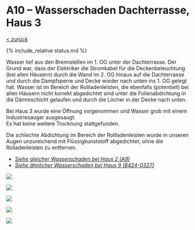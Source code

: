 # A10 &ndash; Wasserschaden Dachterrasse, Haus 3

_[&lt; zurück](../../index.md)_

{% include_relative status.md %}

Wasser lief aus den Brennstellen im 1. OG unter der Dachterrasse.
Der Grund war, dass der Elektriker die Stromkabel für die Deckenbeleuchtung (bei allen Häusern) durch die Wand im 2. OG hinaus auf die Dachterrasse und durch die Dampfsperre und Decke wieder nach unten ins 1. OG gelegt hat.
Wasser ist im Bereich der Rollladenleisten, die ebenfalls (potentiell) bei allen Häusern nicht korrekt abgedichtet sind unter die Folienabdichtung in die Dämmschicht gelaufen und durch die Löcher in der Decke nach unten.

Bei Haus 3 wurde eine Öffnung vorgenommen und Wasser grob mit einem Industriesauger ausgesaugt.\
Es hat keine weitere Trocknung stattgefunden.

Die schlechte Abdichtung im Bereich der Rollladenleisten wurde in unseren Augen unzureichend mit Flüssigkunststoff abgedichtet, ohne die Rolladenleisten zu entfernen.

- [_Siehe gleicher Wasserschaden bei Haus 2 (A9)_](../A9/index.md)
- [_Siehe ähnlicher Wasserschaden bei Haus 9 (8424-0327)_](../../Dachterrasse8-13/8424-0327/index.md)

![](IMG_20200630_040145.jpg)

![](IMG_20200701_102621.jpg)

![](IMG_20200701_114347.jpg)

![](IMG_20200701_125900.jpg)

![](IMG_20200701_125949.jpg)

